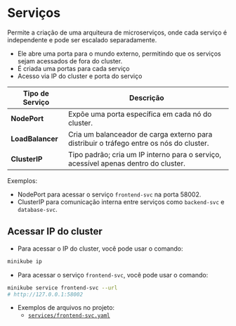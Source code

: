 # Serviços

Permite a criação de uma arquiteura de microserviços, onde cada serviço é independente e pode ser escalado separadamente.

- Ele abre uma porta para o mundo externo, permitindo que os serviços sejam acessados de fora do cluster.
- É criada uma portas para cada serviço
- Acesso via IP do cluster e porta do serviço

| Tipo de Serviço  | Descrição                                                                               |
| ---------------- | --------------------------------------------------------------------------------------- |
| **NodePort**     | Expõe uma porta específica em cada nó do cluster.                                       |
| **LoadBalancer** | Cria um balanceador de carga externo para distribuir o tráfego entre os nós do cluster. |
| **ClusterIP**    | Tipo padrão; cria um IP interno para o serviço, acessível apenas dentro do cluster.     |

Exemplos: 

- NodePort para acessar o serviço `frontend-svc` na porta 58002.
- ClusterIP para comunicação interna entre serviços como `backend-svc` e `database-svc`.

## Acessar IP do cluster

- Para acessar o IP do cluster, você pode usar o comando:

``` bash
minikube ip
```

- Para acessar o serviço `frontend-svc`, você pode usar o comando:

``` bash
minikube service frontend-svc --url
# http://127.0.0.1:58002
```

- Exemplos de arquivos no projeto:
  - [`services/frontend-svc.yaml`](./services/frontend-svc.yaml)


